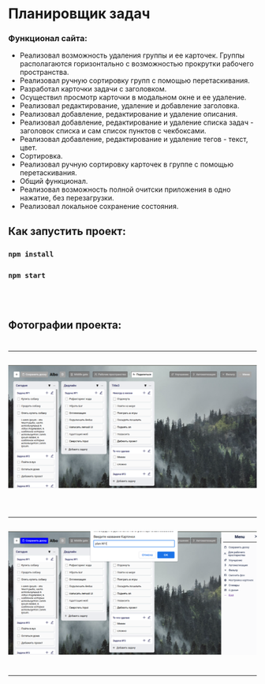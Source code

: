 # Планировщик задач

### Функционал сайта:
* Реализовал возможность удаления группы и ее карточек. Группы
располагаются горизонтально с возможностью прокрутки рабочего пространства.
* Реализовал ручную сортировку групп с помощью перетаскивания.
* Разработал карточки задачи с заголовком.
* Осуществил просмотр карточки в модальном окне и ее удаление.
* Реализовал редактирование, удаление и добавление заголовка.
* Реализовал добавление, редактирование и удаление описания.
* Реализовал добавление, редактирование и удаление списка задач -
заголовок списка и сам список пунктов с чекбоксами.
* Реализовал добавление, редактирование и удаление тегов - текст, цвет.
* Сортировка.
* Реализовал ручную сортировку карточек в группе с помощью
перетаскивания.
* Общий функционал.
* Реализовал возможность полной очитски приложения в одно нажатие, без
перезагрузки.
* Реализовал локальное сохранение состояния.

## Как запустить проект:
### `npm install`

### `npm start`

<br></br>


## Фотографии проекта:
#  <hr>
![](https://raw.githubusercontent.com/Albogachiev/planning-App/main/public/%D0%B3%D0%BB%D0%B0%D0%B2%D0%BD%D0%B0%D1%8F%20%D1%81%D1%82%D1%80%D0%B0%D0%BD%D0%B8%D1%86%D0%B0.png) <br> </br>
#  <hr>
![](https://raw.githubusercontent.com/Albogachiev/planning-App/main/public/%D1%81%D0%BE%D0%B7%D0%B4%D0%B0%D0%B5%D0%BC%20%D0%B7%D0%B0%D0%B4%D0%B0%D1%87%D1%83.png) 
#  <hr>
